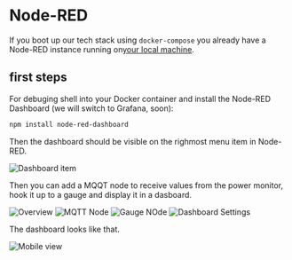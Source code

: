 # Node-RED

If you boot up our tech stack using `docker-compose` you already have a Node-RED instance running on[your local machine](http://localhost:1880/).

## first steps

For debuging shell into your Docker container and install the Node-RED Dashboard (we will switch to Grafana, soon):

```sh
npm install node-red-dashboard
```

Then the dashboard should be visible on the righmost menu item in Node-RED.

![Dashboard item](./docs/images/dashboard.png)

Then you can add a MQQT node to receive values from the power monitor, hook it up to a gauge and display it in a dasboard.

![Overview](./docs/images/1-overview.png)
![MQTT Node](./docs/images/2-mqtt-node.png) ![Gauge NOde](./docs/images/3-gauge-node.png) ![Dashboard Settings](./docs/images/4-dashboard-node.png)

The dashboard looks like that.

![Mobile view](./docs/images/5-dashboard.png)
